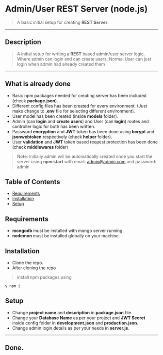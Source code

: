 # Admin/User REST Server (node.js)

> A basic initial setup for creating **REST Server**.

---

## Description

> A initial setup for writing a **REST** based admin/user server logic. Where admin can login and can create users. Normal User can just login when admin had already created them

---

## What is already done

- Basic npm packages needed for creating server has been included (check **package.json**).
- Different config files has been created for every environment. (Just make change to **.env** file for selecting different environment).
- User model has been created (inside **models** folder).
- Admin (can **login** and **create users**) and User (can **login**) routes and controller logic for both has been written.
- Password **encryption** and **JWT** token has been done using **bcrypt** and **jsonwebtoken** respectively (check **helper** folder).
- User **validation** and **JWT** token based request protection has been done (check **middlewares** folder)

> Note: Initially admin will be automatically created once you start the server using **npm start** with email: admin@admin.com and password: admin

## Table of Contents

- [Requirements](#requirements)
- [Installation](#installation)
- [Setup](#setup)

## Requirements

- **mongodb** must be installed with mongo server running.
- **nodemon** must be installed globally on your machine.

## Installation

- Clone the repo.
- After cloning the repo

> install npm packages using

```shell
$ npm i
```

## Setup

- Change **project name** and **description** in **package.json** file
- Change your **Database Name** as per your project and **JWT Secret** inside config folder in **development.json** and **production.json**.
- Change admin login details as per your needs in **server.js**.

---

## Done.
